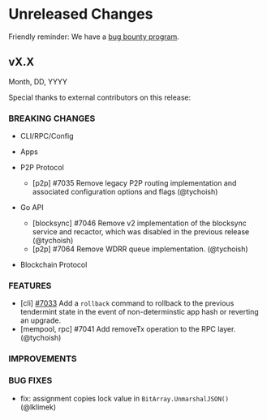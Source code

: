 # Unreleased Changes

Friendly reminder: We have a [bug bounty program](https://hackerone.com/cosmos).

## vX.X

Month, DD, YYYY

Special thanks to external contributors on this release:

### BREAKING CHANGES

- CLI/RPC/Config

- Apps

- P2P Protocol

  - [p2p] \#7035 Remove legacy P2P routing implementation and
    associated configuration options and flags (@tychoish)

- Go API

  - [blocksync] \#7046 Remove v2 implementation of the blocksync
    service and recactor, which was disabled in the previous release
    (@tychoish)
  - [p2p] \#7064 Remove WDRR queue implementation. (@tychoish)

- Blockchain Protocol

### FEATURES

- [cli] [#7033](https://github.com/tendermint/tendermint/pull/7033) Add a `rollback` command to rollback to the previous tendermint state in the event of non-determinstic app hash or reverting an upgrade.
- [mempool, rpc] \#7041  Add removeTx operation to the RPC layer. (@tychoish)

### IMPROVEMENTS

### BUG FIXES

- fix: assignment copies lock value in `BitArray.UnmarshalJSON()` (@lklimek)
